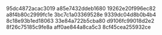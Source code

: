 95dc4872acac3019
a85e7432ddeb1680
19262e20f996ec82
a8f4b80c2999fc1e
3bc7c1a03369528e
9339dc04d8b0b4b4
8c18e93b1ed18063
33e84a722b5cba80
d9106fc99018d2e2
8f26c75185c9fe8a
aff0ae844a8ca5c3
8cf45cea255932ce
